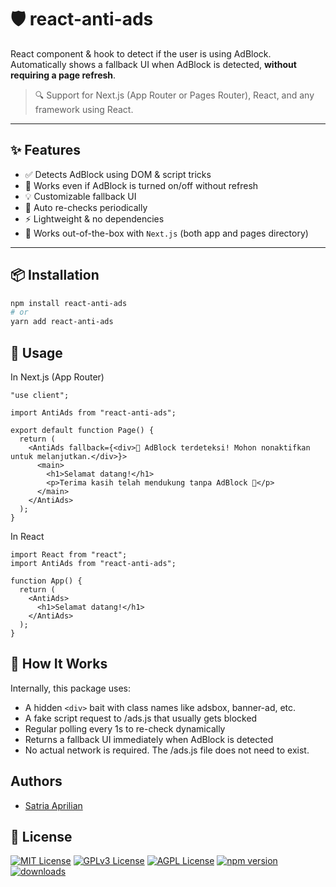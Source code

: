 # 🛡️ react-anti-ads

React component & hook to detect if the user is using AdBlock.  
Automatically shows a fallback UI when AdBlock is detected, **without requiring a page refresh**.

> 🔍 Support for Next.js (App Router or Pages Router), React, and any framework using React.

---

## ✨ Features

- ✅ Detects AdBlock using DOM & script tricks
- 🚫 Works even if AdBlock is turned on/off without refresh
- 💡 Customizable fallback UI
- 🔁 Auto re-checks periodically
- ⚡ Lightweight & no dependencies
- 🧩 Works out-of-the-box with `Next.js` (both app and pages directory)

---

## 📦 Installation

```bash
npm install react-anti-ads
# or
yarn add react-anti-ads
```

## 🚀 Usage

In Next.js (App Router)
```tsx
"use client";

import AntiAds from "react-anti-ads";

export default function Page() {
  return (
    <AntiAds fallback={<div>🚫 AdBlock terdeteksi! Mohon nonaktifkan untuk melanjutkan.</div>}>
      <main>
        <h1>Selamat datang!</h1>
        <p>Terima kasih telah mendukung tanpa AdBlock 🙏</p>
      </main>
    </AntiAds>
  );
}
```
In React
```tsx
import React from "react";
import AntiAds from "react-anti-ads";

function App() {
  return (
    <AntiAds>
      <h1>Selamat datang!</h1>
    </AntiAds>
  );
}
```
## 🧠 How It Works
Internally, this package uses:
- A hidden ```<div>``` bait with class names like adsbox, banner-ad, etc.
- A fake script request to /ads.js that usually gets blocked
- Regular polling every 1s to re-check dynamically
- Returns a fallback UI immediately when AdBlock is detected
- No actual network is required. The /ads.js file does not need to exist.
## Authors

- [Satria Aprilian](https://www.github.com/rpnjul)


## 📝 License

[![MIT License](https://img.shields.io/badge/License-MIT-green.svg)](https://choosealicense.com/licenses/mit/)
[![GPLv3 License](https://img.shields.io/badge/License-GPL%20v3-yellow.svg)](https://opensource.org/licenses/)
[![AGPL License](https://img.shields.io/badge/license-AGPL-blue.svg)](http://www.gnu.org/licenses/agpl-3.0)
[![npm version](https://img.shields.io/npm/v/react-anti-ads.svg)](https://www.npmjs.com/package/react-anti-ads)
[![downloads](https://img.shields.io/npm/dm/react-anti-ads.svg)](https://www.npmjs.com/package/react-anti-ads)
